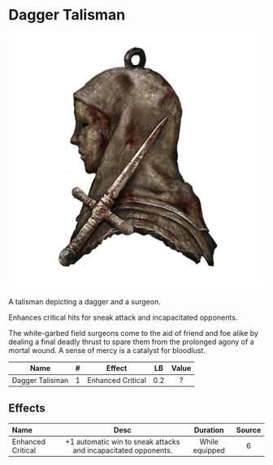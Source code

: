 # Dagger Talisman

![Copyrighted Image](DaggerTalisman.png)



A talisman depicting a dagger and a surgeon.

Enhances critical hits for sneak attack and incapacitated opponents.

The white-garbed field surgeons come to the aid of friend and foe alike by dealing a final deadly thrust to spare them from the prolonged agony of a mortal wound. A sense of mercy is a catalyst for bloodlust.



|      Name      | # |      Effect      | LB | Value |
| :-------------: | :-: | :---------------: | :-: | :---: |
| Dagger Talisman | 1 | Enhanced Critical | 0.2 |   ?   |

## Effects

| Name              |                             Desc                             |    Duration    | Source |
| :---------------- | :------------------------------------------------------------: | :------------: | :-----------: |
| Enhanced Critical | +1 automatic win to sneak attacks and incapacitated opponents. | While equipped |       6       |
